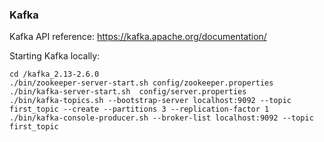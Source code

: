 ### Kafka

Kafka API reference: https://kafka.apache.org/documentation/

Starting Kafka locally:
```
cd /kafka_2.13-2.6.0
./bin/zookeeper-server-start.sh config/zookeeper.properties
./bin/kafka-server-start.sh  config/server.properties
./bin/kafka-topics.sh --bootstrap-server localhost:9092 --topic first_topic --create --partitions 3 --replication-factor 1
./bin/kafka-console-producer.sh --broker-list localhost:9092 --topic first_topic
```
